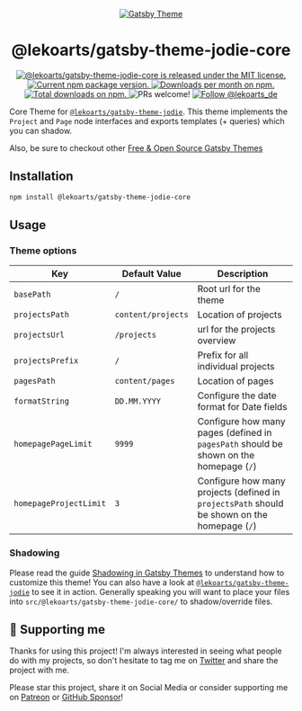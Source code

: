 <p align="center">
  <a href="https://themes.lekoarts.de">
    <img alt="Gatsby Theme" src="https://img.lekoarts.de/gatsby/gatsby-themes-illustration.png" />
  </a>
</p>
<h1 align="center">
  @lekoarts/gatsby-theme-jodie-core
</h1>

<p align="center">
  <a href="https://github.com/LekoArts/gatsby-themes/blob/master/LICENSE">
    <img src="https://img.shields.io/badge/license-MIT-blue.svg" alt="@lekoarts/gatsby-theme-jodie-core is released under the MIT license." />
  </a>
  <a href="https://www.npmjs.org/package/@lekoarts/gatsby-theme-jodie-core">
    <img src="https://img.shields.io/npm/v/@lekoarts/gatsby-theme-jodie-core.svg" alt="Current npm package version." />
  </a>
  <a href="https://npmcharts.com/compare/@lekoarts/gatsby-theme-jodie-core?minimal=true">
    <img src="https://img.shields.io/npm/dm/@lekoarts/gatsby-theme-jodie-core.svg" alt="Downloads per month on npm." />
  </a>
  <a href="https://npmcharts.com/compare/@lekoarts/gatsby-theme-jodie-core?minimal=true">
    <img src="https://img.shields.io/npm/dt/@lekoarts/gatsby-theme-jodie-core.svg" alt="Total downloads on npm." />
  </a>
  <img src="https://img.shields.io/badge/PRs-welcome-brightgreen.svg" alt="PRs welcome!" />
  <a href="https://twitter.com/intent/follow?screen_name=lekoarts_de">
      <img src="https://img.shields.io/twitter/follow/lekoarts_de.svg?label=Follow%20@lekoarts_de" alt="Follow @lekoarts_de" />
    </a>
</p>

Core Theme for [`@lekoarts/gatsby-theme-jodie`](https://github.com/LekoArts/gatsby-themes/tree/master/themes/gatsby-theme-jodie). This theme implements the `Project` and `Page` node interfaces and exports templates (+ queries) which you can shadow.

Also, be sure to checkout other [Free & Open Source Gatsby Themes](https://themes.lekoarts.de)

## Installation

```sh
npm install @lekoarts/gatsby-theme-jodie-core
```

## Usage

### Theme options

| Key                    | Default Value      | Description                                                                                  |
| ---------------------- | ------------------ | -------------------------------------------------------------------------------------------- |
| `basePath`             | `/`                | Root url for the theme                                                                       |
| `projectsPath`         | `content/projects` | Location of projects                                                                         |
| `projectsUrl`          | `/projects`        | url for the projects overview                                                                |
| `projectsPrefix`       | `/`                | Prefix for all individual projects                                                           |
| `pagesPath`            | `content/pages`    | Location of pages                                                                            |
| `formatString`         | `DD.MM.YYYY`       | Configure the date format for Date fields                                                    |
| `homepagePageLimit`    | `9999`             | Configure how many pages (defined in `pagesPath` should be shown on the homepage (`/`)       |
| `homepageProjectLimit` | `3`                | Configure how many projects (defined in `projectsPath` should be shown on the homepage (`/`) |

### Shadowing

Please read the guide [Shadowing in Gatsby Themes](https://www.gatsbyjs.com/docs/themes/shadowing/) to understand how to customize this theme! You can also have a look at [`@lekoarts/gatsby-theme-jodie`](https://github.com/LekoArts/gatsby-themes/tree/master/themes/gatsby-theme-jodie) to see it in action. Generally speaking you will want to place your files into `src/@lekoarts/gatsby-theme-jodie-core/` to shadow/override files.

## 🌟 Supporting me

Thanks for using this project! I'm always interested in seeing what people do with my projects, so don't hesitate to tag me on [Twitter](https://twitter.com/lekoarts_de) and share the project with me.

Please star this project, share it on Social Media or consider supporting me on [Patreon](https://www.patreon.com/lekoarts) or [GitHub Sponsor](https://github.com/sponsors/LekoArts)!
